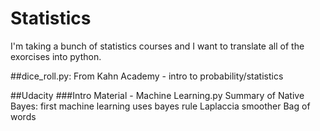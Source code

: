 # Statistics
I'm taking a bunch of statistics courses and I want to translate all of the exorcises into python. 

##dice_roll.py:
From Kahn Academy - intro to probability/statistics

##Udacity
###Intro Material - Machine Learning.py
Summary of Native Bayes:
first machine learning
uses bayes rule
Laplaccia smoother
Bag of words
